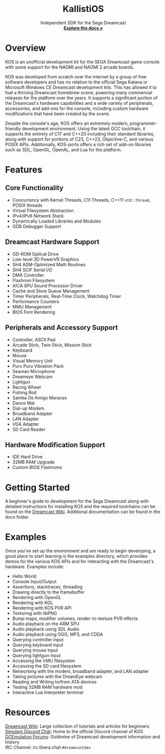 
<!-- PROJECT LOGO -->
<br />
<div align="center">
  <h1 align="center"><strong>KallistiOS</strong></h1>

  <p align="center">
    Independent SDK for the Sega Dreamcast
    <br />
    <a href="https://kos-docs.dreamcast.wiki"><strong>Explore the docs »</strong></a>
  </p>
</div>

# Overview

KOS is an unofficial development kit for the SEGA Dreamcast game console with some support for the NAOMI and NAOMI 2 arcade boards.

KOS was developed from scratch over the internet by a group of free software developers and has no relation to the official Sega Katana or Microsoft Windows CE Dreamcast development kits. This has allowed it to fuel a thriving Dreamcast homebrew scene, powering many commercial releases for the platform over the years. It supports a significant portion of the Dreamcast's hardware capabilities and a wide variety of peripherals, accessories, and add-ons for the console, including custom hardware modifications that have been created by the scene. 

Despite the console's age, KOS offers an extremely modern, programmer-friendly development environment. Using the latest GCC toolchain, it supports the entirety of C17 and C++20 including their standard libraries, along with support for portions of C23, C++23, Objective-C, and various POSIX APIs. Additionally, KOS-ports offers a rich set of add-on libraries such as SDL, OpenGL, OpenAL, and Lua for the platform.

# Features
## Core Functionality
* Concurrency with Kernel Threads, C11 Threads, C++11 `std::thread`, POSIX threads
* Virtual Filesystem Abstraction
* IPv4/IPv6 Network Stack
* Dynamically Loaded Libraries and Modules
* GDB Debugger Support

## Dreamcast Hardware Support
* GD-ROM Optical Drive
* Low-level 3D PowerVR Graphics 
* SH4 ASM-Optimized Math Routines
* SH4 SCIF Serial I/O
* DMA Controller 
* Flashrom Filesystem
* AICA SPU Sound Processor Driver
* Cache and Store Queue Management
* Timer Peripherals, Real-Time Clock, Watchdog Timer
* Performance Counters
* MMU Management
* BIOS Font Rendering

## Peripherals and Accessory Support
* Controller, ASCII Pad
* Arcade Stick, Twin Stick, Mission Stick
* Keyboard
* Mouse
* Visual Memory Unit
* Puru Puru Vibration Pack
* Seaman Microphone
* Dreameye Webcam
* Lightgun 
* Racing Wheel
* Fishing Rod
* Samba De Amigo Maracas
* Dance Mat
* Dial-up Modem
* Broadband Adapter
* LAN Adapter
* VGA Adapter
* SD Card Reader

## Hardware Modification Support
* IDE Hard Drive
* 32MB RAM Upgrade
* Custom BIOS Flashroms

# Getting Started 
A beginner's guide to development for the Sega Dreamcast along with detailed instructions for installing KOS and the required toolchains can be found on the [Dreamcast Wiki](https://dreamcast.wiki/Getting_Started_with_Dreamcast_development). Additional documentation can be found in the docs folder. 

# Examples 
Once you've set up the environment and are ready to begin developing, a good place to start learning is the examples directory, which provides demos for the various KOS APIs and for interacting with the Dreamcast's hardware. Examples include:
- Hello World
- Console Input/Output
- Assertions, stacktraces, threading
- Drawing directly to the framebuffer
- Rendering with OpenGL
- Rendering with KGL
- Rendering with KOS PVR API
- Texturing with libPNG
- Bump maps, modifier volumes, render-to-texture PVR effects
- Audio playback on the ARM SPU
- Audio playback using SDL Audio
- Audio playback using OGG, MP3, and CDDA
- Querying controller input
- Querying keyboard input
- Querying mouse input
- Querying lightgun input
- Accessing the VMU filesystem
- Accessing the SD card filesystem
- Networking with the modem, broadband adapter, and LAN adapter
- Taking pictures with the DreamEye webcam
- Reading and Writing to/from ATA devices
- Testing 32MB RAM hardware mod
- Interactive Lua interpreter terminal

# Resources
[Dreamcast Wiki](http://dreamcast.wiki): Large collection of tutorials and articles for beginners  
[Simulant Discord Chat](https://discord.gg/bpDZHT78PA): Home to the official Discord channel of KOS  
[DCEmulation Forums](http://dcemulation.org/phpBB/viewforum.php?f=29): Goldmine of Dreamcast development information and history  
IRC Channel: irc.libera.chat `#dreamcastdev`

